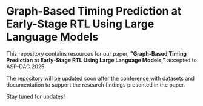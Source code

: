 # Graph-Based Timing Prediction at Early-Stage RTL Using Large Language Models

This repository contains resources for our paper, **"Graph-Based Timing Prediction at Early-Stage RTL Using Large Language Models,"** accepted to ASP-DAC 2025.

The repository will be updated soon after the conference with datasets and documentation to support the research findings presented in the paper.

Stay tuned for updates!
